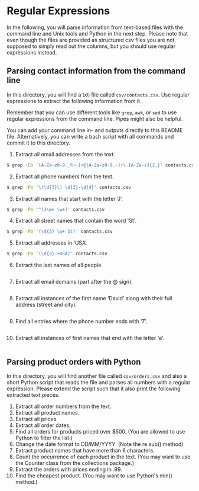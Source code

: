 # Regular Expressions

In the following, you will parse information from text-based files with the command line and Unix tools and Python in the next step. Please note that even though the files are provided as structured csv files you are not supposed to simply read out the columns, but you should use regular expressions instead.

## Parsing contact information from the command line

In this directory, you will find a txt-file called `csv/contacts.csv`. Use regular expressions to extract the following information from it.

Remember that you can use different tools like `grep`, `awk`, or `sed` to use regular expressions from the command line. Pipes might also be helpful. 

You can add your command line in- and outputs directly to this README file. Alternatively, you can write a bash script with all commands and commit it to this directory.

1. Extract all email addresses from the text.
```sh 
$ grep -Eo '[A-Za-z0-9._%+-]+@[A-Za-z0-9.-]+\.[A-Za-z]{2,}' contacts.csv
``` 
2. Extract all phone numbers from the text.
```sh 
$ grep -Po '\(\d{3}\) \d{3}-\d{4}' contacts.csv
``` 
3. Extract all names that start with the letter ‘J’.
```sh 
$ grep -Po '^(J\w+ \w+)' contacts.csv
``` 
4. Extract all street names that contain the word 'St'.
```sh 
$ grep -Po '(\d{3} \w+ St)' contacts.csv
``` 
5. Extract all addresses in ‘USA’.
```sh 
$ grep -Po '(\d{3}.+USA)' contacts.csv
``` 
6. Extract the last names of all people.
```sh 

``` 
7. Extract all email domains (part after the @ sign).
```sh 

``` 
8.	Extract all instances of the first name ‘David’ along with their full address (street and city).
```sh 

``` 
9.	Find all entries where the phone number ends with ‘7’.
```sh 

``` 
10.	Extract all instances of first names that end with the letter 'e'.
```sh 

``` 

## Parsing product orders with Python

In this directory, you will find another file called `csv/orders.csv` and also a short Python script that reads the file and parses all numbers with a regular expression. Please extend the script such that it also print the following extracted text pieces.

1.	Extract all order numbers from the text. 
2.	Extract all product names.
3.	Extract all prices.
4.	Extract all order dates.
5.	Find all orders for products priced over $500. (You are allowed to use Python to filter the list.)
6.	Change the date format to DD/MM/YYYY. (Note the re.sub() method)
7.	Extract product names that have more than 6 characters.
8.	Count the occurrence of each product in the text. (You may want to use the Counter class from the collections package.)
9.	Extract the orders with prices ending in .99.
10.	Find the cheapest product. (You may want to use Python's min() method.)
